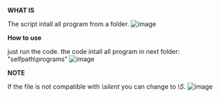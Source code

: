 
**WHAT IS**

The script intall all program from a folder.
![image](https://github.com/user-attachments/assets/f7786aed-94a1-424a-a9a2-38fbc82d723f)

**How to use**

just run the code.
the code intall all program in next folder: "selfpath\programs"
![image](https://github.com/user-attachments/assets/b7126977-dce8-4e47-a6e7-b7d2e57ba94a)

**NOTE**

If the file is not compatible with *\silent* you can change to *\S*.
![image](https://github.com/user-attachments/assets/44fd4146-136f-481c-b7eb-417764a0e65d)
